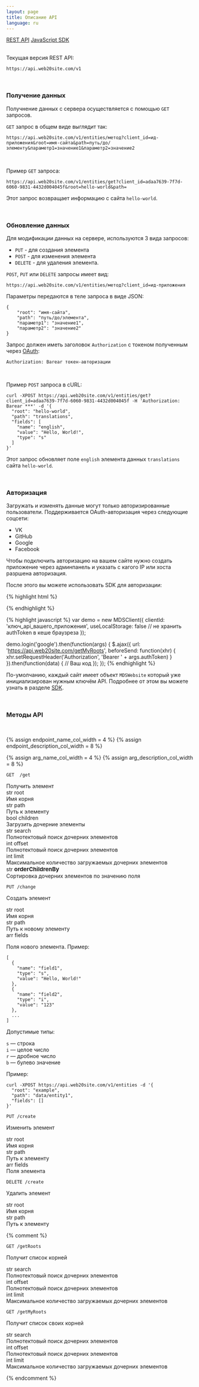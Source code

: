 ```yaml
---
layout: page
title: Описание API
language: ru
---
```


<div class="page-tab-list">
    <a href="/ru/docs/api" class="page-tab page-tab--active">REST API</a>
    <a href="/ru/docs/api/websocket" class="page-tab">JavaScript SDK</a>
</div>

<br>

Текущая версия REST API: 
```
https://api.web20site.com/v1
```

<br>

### Получение данных

Получнение данных с сервера осуществляется с помощью ```GET``` запросов.

```GET``` запрос в общем виде выглядит так:

```
https://api.web20site.com/v1/entities/метод?client_id=ид-приложения&root=имя-сайта&path=путь/до/элементу&параметр1=значение1&параметр2=значение2
```

<br>

Пример ```GET``` запроса:

```
https://api.web20site.com/v1/entities/get?client_id=adaa7639-7f7d-6060-9831-4432d004045f&root=hello-world&path=
```

Этот запрос возвращает информацию с сайта ```hello-world```.

<br>

### Обновление данных

Для модификации данных на сервере, используются 3 вида запросов:

- `PUT` - для создания элемента
- `POST` - для изменения элемента
- `DELETE` - для удаления элемента.

```POST```, ```PUT``` или ```DELETE``` запросы имеет вид:

```
https://api.web20site.com/v1/entities/метод?client_id=ид-приложения
```

Параметры передаются в теле запроса в виде JSON:

```
{
    "root": "имя-сайта",
    "path": "путь/до/элемента",
    "параметр1": "значение1",
    "параметр2": "значение2"
}
```

Запрос должен иметь заголовок ```Authorization``` с токеном полученным через [OAuth](#авторизация):
```
Authorization: Barear токен-авторизации
```

<br>

Пример ```POST``` запроса в cURL:

```
curl -XPOST https://api.web20site.com/v1/entities/get?client_id=adaa7639-7f7d-6060-9831-4432d004045f -H 'Authorization: Barear ***' -d '{
  "root": "hello-world",
  "path": "translations",
  "fields": [
    "name": "english",
    "value": "Hello, World!",
    "type": "s"
  ]
}'
```

Этот запрос обновляет поле ```english``` элемента данных ```translations``` сайта ```hello-world```.

<br>

### Авторизация

Загружать и изменять данные могут только авторизированные пользователи. Поддерживается OAuth-авторизация через следующие 
соцсети:

* VK
* GitHub
* Google
* Facebook

Чтобы подключить авторизацию на вашем сайте нужно создать приложение через админпанель и указать с 
кагого IP или хоста разршена авторизация.

После этого вы можете использовать SDK для авторизации:

{% highlight html %}
<script src="https://web20.site/js/dist/sdk-2.1.js"></script>
{% endhighlight %}

{% highlight javascript %}
var demo = new MDSClient({
  clientId: 'ключ_api_вашего_приложения',
  useLocalStorage: false // не хранить authToken в кеше браузреза
});

demo.login('google').then(function(args) {
  $.ajax({
    url: 'https://api.web20site.com/getMyRoots',
    beforeSend: function(xhr) { xhr.setRequestHeader('Authorization', 'Bearer ' + args.authToken) }
  }).then(function(data) {
    // Ваш код
  });
});
{% endhighlight %}

По-умолчанию, каждый сайт имеет объект ```MDSWebsite``` который уже инициализирован нужным ключём API. Подробнее от
этом вы можете узнать в разделе [SDK](/ru/docs/api/websocket).


<br>

### Методы API
<br>

{% assign endpoint_name_col_width = 4 %}
{% assign endpoint_description_col_width = 8 %}

{% assign arg_name_col_width = 4 %}
{% assign arg_description_col_width = 8 %}


<section>
  <div class="row endpoint_header">
    <div class="col-sm-4 col-md-3">
      <div class="highlighter-rouge">
        <pre class="highlight"><code><span class="highlight__request_type highlight__request_type--get">GET</span>  /get</code></pre>
      </div>
    </div>
    <div class="col-sm-8 col-md-9">
     <div class="feature__subtitle endpoint_header__description">Получить элемент</div>
    </div>
  </div>
  
  
  <div class="row">
    <div class="col-sm-4 col-md-3">
      <div class="highlighter__var">
        <span class="highlight__var_type highlight__var_type--str">str</span> root
      </div>
    </div>
    <div class="col-sm-4 col-md-3">
      Имя корня
    </div>
  </div>
  <div class="row">
    <div class="col-sm-4 col-md-3">
      <div class="highlighter__var">
        <span class="highlight__var_type highlight__var_type--str">str</span> path
      </div>
    </div>
    <div class="col-sm-8 col-md-9">
      Путь к элементу
    </div>
  </div>
  <div class="row">
    <div class="col-sm-4 col-md-3">
      <div class="highlighter__var">
        <span class="highlight__var_type highlight__var_type--bool">bool</span> children
      </div>
    </div>
    <div class="col-sm-8 col-md-9">
      Загрузить дочерние элементы
    </div>
  </div>
  <div class="row">
    <div class="col-sm-4 col-md-3">
      <div class="highlighter__var">
        <span class="highlight__var_type highlight__var_type--str">str</span> search
      </div>
    </div>
    <div class="col-sm-8 col-md-9">
      Полнотектовый поиск дочерних элементов
    </div>
  </div>
  <div class="row">
    <div class="col-sm-4 col-md-3">
      <div class="highlighter__var">
        <span class="highlight__var_type highlight__var_type--int">int</span> offset
      </div>
    </div>
    <div class="col-sm-8 col-md-9">
      Полнотектовый поиск дочерних элементов
    </div>
  </div>
  <div class="row">
    <div class="col-sm-4 col-md-3">
      <div class="highlighter__var">
        <span class="highlight__var_type highlight__var_type--int">int</span> limit
      </div>
    </div>
    <div class="col-sm-8 col-md-9">
      Максимальное количество загружаемых дочерних элементов
    </div>
  </div>
  <div class="row">
    <div class="col-sm-4 col-md-3">
      <div class="highlighter__var">
        <span class="highlight__var_type highlight__var_type--str">str</span> <span style="font-size: 15px; font-weight: bold;">orderChildrenBy</span>
      </div>
    </div>
    <div class="col-sm-8 col-md-9">
      Сортировка дочерних элементов по значению поля
    </div>
  </div>
</section>




<section class="page__section">
  <div class="row endpoint_header">
    <div class="col-sm-4 col-md-3">
      <div class="highlighter-rouge">
        <pre class="highlight"><code><span class="highlight__request_type highlight__request_type--put">PUT</span> /change</code></pre>
      </div>
    </div>
    <div class="col-sm-8 col-md-9">
      <p class="feature__subtitle endpoint_header__description">Создать элемент</p>
    </div>
  </div>
  <div class="row">
    <div class="col-sm-4 col-md-3">
      <div class="highlighter__var">
        <span class="highlight__var_type highlight__var_type--str">str</span> root
      </div>
    </div>
    <div class="col-sm-8 col-md-9">
      Имя корня
    </div>
  </div>
  <div class="row">
    <div class="col-sm-4 col-md-3">
      <div class="highlighter__var">
        <span class="highlight__var_type highlight__var_type--str">str</span> path
      </div>
    </div>
    <div class="col-sm-8 col-md-9">
        Путь к новому элементу
    </div>
  </div>
  <div class="row">
    <div class="col-sm-4 col-md-3">
      <div class="highlighter__var">
        <span class="highlight__var_type highlight__var_type--str">arr</span> fields
      </div>
    </div>
    <div class="col-sm-8 col-md-9">
        <p>Поля нового элемента. Пример:</p>
        <div class="highlighter-rouge">
          <pre class="highlight highlight--example"><code>[
  {
    "name": "field1",
    "type": "s",
    "value": "Hello, World!"
  },
  {
    "name": "field2",
    "type": "i",
    "value": "123"
  },
  ...
]
</code></pre></div>
        <p>
            Допустимые типы:
        </p>
        <p>
            <div><code>s</code> &mdash; строка</div>
            <div><code>i</code> &mdash; целое число</div>
            <div><code>r</code> &mdash; дробное число</div>
            <div><code>b</code> &mdash; булево значение</div>
        </p>
    </div>
  </div>
  
  
  <div>
    <p>Пример:</p>
    <div class="highlighter-rouge">
      <pre class="highlight highlight--example"><code>curl -XPOST https://api.web20site.com/v1/entities -d '{
  "root": "example",
  "path": "data/entity1",
  "fields": []
}'
</code></pre></div>

  </div>
</section>



<section class="page__section">
  <div class="row endpoint_header">
    <div class="col-sm-4 col-md-3">
      <div class="highlighter-rouge">
        <pre class="highlight"><code><span class="highlight__request_type highlight__request_type--post">PUT</span> /create</code></pre>
      </div>
    </div>
    <div class="col-sm-8 col-md-9">
      <p class="feature__subtitle endpoint_header__description">Изменить элемент</p>
    </div>
  </div>
  
  <div class="row">
    <div class="col-sm-4 col-md-3">
      <div class="highlighter__var">
        <span class="highlight__var_type highlight__var_type--str">str</span> root
      </div>
    </div>
    <div class="col-sm-8 col-md-9">
      Имя корня
    </div>
  </div>
  <div class="row">
    <div class="col-sm-4 col-md-3">
      <div class="highlighter__var">
        <span class="highlight__var_type highlight__var_type--str">str</span> path
      </div>
    </div>
    <div class="col-sm-8 col-md-9">
        Путь к элементу
    </div>
  </div>
  <div class="row">
    <div class="col-sm-4 col-md-3">
      <div class="highlighter__var">
        <span class="highlight__var_type highlight__var_type--str">arr</span> fields
      </div>
    </div>
    <div class="col-sm-8 col-md-9">
        Поля элемента
    </div>
  </div>
</section>



<section class="page__section">
  <div class="row endpoint_header">
    <div class="col-sm-4 col-md-3">
      <div class="highlighter-rouge">
        <pre class="highlight"><code><span class="highlight__request_type highlight__request_type--delete">DELETE</span> /create</code></pre>
      </div>
    </div>
    <div class="col-sm-8 col-md-9">
      <p class="feature__subtitle endpoint_header__description">Удалить элемент</p>
    </div>
  </div>
  
  <div class="row">
    <div class="col-sm-4 col-md-3">
      <div class="highlighter__var">
        <span class="highlight__var_type highlight__var_type--str">str</span> root
      </div>
    </div>
    <div class="col-sm-8 col-md-9">
      Имя корня
    </div>
  </div>
  <div class="row">
    <div class="col-sm-4 col-md-3">
      <div class="highlighter__var">
        <span class="highlight__var_type highlight__var_type--str">str</span> path
      </div>
    </div>
    <div class="col-sm-8 col-md-9">
        Путь к элементу
    </div>
  </div>
</section>




{% comment %}

<section class="page__section">
  <div class="row">
    <div class="col-sm-4 col-md-3">
      <div class="highlighter-rouge">
        <pre class="highlight"><code><span class="highlight__request_type highlight__request_type--get">GET</span> /getRoots</code></pre>
      </div>
      <p class="feature__subtitle">Получит список корней</p>
      <p></p>
    </div>
    <div class="col-sm-8 col-md-9">
      <div class="row">
        <div class="col-sm-4 col-md-3">
          <div class="highlighter__var">
            <span class="highlight__var_type highlight__var_type--str">str</span> search
          </div>
        </div>
        <div class="col-sm-8 col-md-9">
          Полнотектовый поиск дочерних элементов
        </div>
      </div>
      <div class="row">
        <div class="col-sm-4 col-md-3">
          <div class="highlighter__var">
            <span class="highlight__var_type highlight__var_type--int">int</span> offset
          </div>
        </div>
        <div class="col-sm-8 col-md-9">
          Полнотектовый поиск дочерних элементов
        </div>
      </div>
      <div class="row">
        <div class="col-sm-4 col-md-3">
          <div class="highlighter__var">
            <span class="highlight__var_type highlight__var_type--int">int</span> limit
          </div>
        </div>
        <div class="col-sm-8 col-md-9">
          Максимальное количество загружаемых дочерних элементов
        </div>
      </div>
    </div>
  </div>
</section>

<section class="page__section">
  <div class="row">
    <div class="col-sm-4 col-md-3">
      <div class="highlighter-rouge">
        <pre class="highlight"><code><span class="highlight__request_type highlight__request_type--get">GET</span> /getMyRoots</code></pre>
      </div>
      <p class="feature__subtitle">Получит список своих корней</p>
      <p></p>
    </div>
    <div class="col-sm-8 col-md-9">
      <div class="row">
        <div class="col-sm-4 col-md-3">
          <div class="highlighter__var">
            <span class="highlight__var_type highlight__var_type--str">str</span> search
          </div>
        </div>
        <div class="col-sm-8 col-md-9">
          Полнотектовый поиск дочерних элементов
        </div>
      </div>
      <div class="row">
        <div class="col-sm-4 col-md-3">
          <div class="highlighter__var">
            <span class="highlight__var_type highlight__var_type--int">int</span> offset
          </div>
        </div>
        <div class="col-sm-8 col-md-9">
          Полнотектовый поиск дочерних элементов
        </div>
      </div>
      <div class="row">
        <div class="col-sm-4 col-md-3">
          <div class="highlighter__var">
            <span class="highlight__var_type highlight__var_type--int">int</span> limit
          </div>
        </div>
        <div class="col-sm-8 col-md-9">
          Максимальное количество загружаемых дочерних элементов
        </div>
      </div>
    </div>
  </div>
</section>

{% endcomment %}